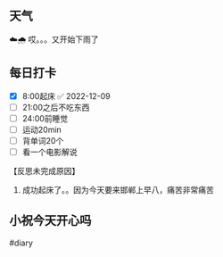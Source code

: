 ## 天气
☁️🌧️
哎。。。又开始下雨了


## 每日打卡

- [x] 8:00起床 ✅ 2022-12-09
- [ ] 21:00之后不吃东西
- [ ] 24:00前睡觉
- [ ] 运动20min
- [ ] 背单词20个
- [ ] 看一个电影解说

【反思未完成原因】
1.  成功起床了。。因为今天要来邯郸上早八，痛苦非常痛苦

## 小祝今天开心吗

#diary